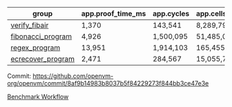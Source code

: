 | group | app.proof_time_ms | app.cycles | app.cells_used | leaf.proof_time_ms | leaf.cycles | leaf.cells_used |
| -- | -- | -- | -- | -- | -- | -- |
| [verify_fibair](https://github.com/openvm-org/openvm/blob/benchmark-results/benchmarks/verify_fibair-8af9b14983b8037b5f84229273f844bb3ce47e3e.md) | 1,370 |  143,541 |  8,289,796 |- | - | - |
| [fibonacci_program](https://github.com/openvm-org/openvm/blob/benchmark-results/benchmarks/fibonacci-8af9b14983b8037b5f84229273f844bb3ce47e3e.md) | 4,926 |  1,500,095 |  51,485,080 | 3,807 |  615,403 |  33,541,483 |
| [regex_program](https://github.com/openvm-org/openvm/blob/benchmark-results/benchmarks/regex-8af9b14983b8037b5f84229273f844bb3ce47e3e.md) | 13,951 |  1,914,103 |  165,455,373 | 16,177 |  2,056,430 |  154,574,446 |
| [ecrecover_program](https://github.com/openvm-org/openvm/blob/benchmark-results/benchmarks/ecrecover-8af9b14983b8037b5f84229273f844bb3ce47e3e.md) | 2,471 |  284,567 |  15,055,723 | 11,242 |  1,604,051 |  117,321,279 |


Commit: https://github.com/openvm-org/openvm/commit/8af9b14983b8037b5f84229273f844bb3ce47e3e

[Benchmark Workflow](https://github.com/openvm-org/openvm/actions/runs/13514764225)
